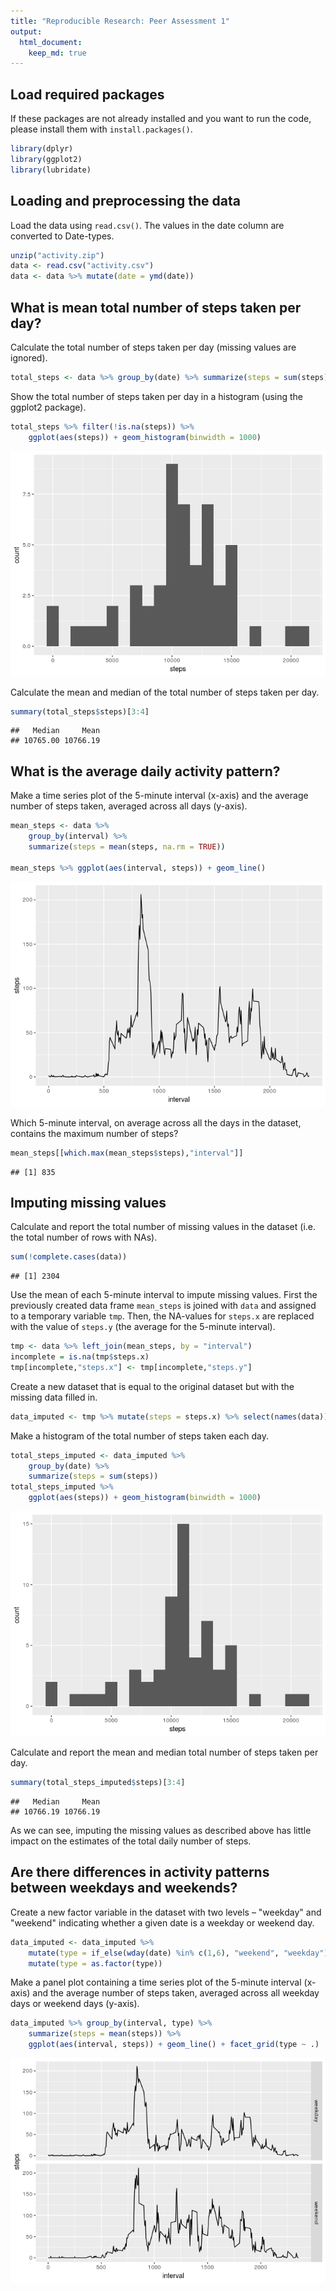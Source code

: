 ```yaml
---
title: "Reproducible Research: Peer Assessment 1"
output: 
  html_document:
    keep_md: true
---
```


## Load required packages

If these packages are not already installed and you want to run the code,
please install them with `install.packages()`.


```r
library(dplyr)
library(ggplot2)
library(lubridate)
```

## Loading and preprocessing the data

Load the data using `read.csv()`. The values in the date column are converted
to Date-types.


```r
unzip("activity.zip")
data <- read.csv("activity.csv")
data <- data %>% mutate(date = ymd(date))
```

## What is mean total number of steps taken per day?

Calculate the total number of steps taken per day (missing values are ignored).


```r
total_steps <- data %>% group_by(date) %>% summarize(steps = sum(steps))
```

Show the total number of steps taken per day in a histogram (using the ggplot2
package).


```r
total_steps %>% filter(!is.na(steps)) %>%
    ggplot(aes(steps)) + geom_histogram(binwidth = 1000)
```

![](PA1_template_files/figure-html/unnamed-chunk-4-1.png)<!-- -->

Calculate the mean and median of the total number of steps taken per day.


```r
summary(total_steps$steps)[3:4]
```

```
##   Median     Mean 
## 10765.00 10766.19
```

## What is the average daily activity pattern?

Make a time series plot of the 5-minute interval (x-axis) and the average number
of steps taken, averaged across all days (y-axis).


```r
mean_steps <- data %>%
    group_by(interval) %>%
    summarize(steps = mean(steps, na.rm = TRUE))

mean_steps %>% ggplot(aes(interval, steps)) + geom_line()
```

![](PA1_template_files/figure-html/unnamed-chunk-6-1.png)<!-- -->

Which 5-minute interval, on average across all the days in the dataset, contains
the maximum number of steps?


```r
mean_steps[[which.max(mean_steps$steps),"interval"]]
```

```
## [1] 835
```

## Imputing missing values

Calculate and report the total number of missing values in the dataset (i.e. the
total number of rows with NAs).


```r
sum(!complete.cases(data))
```

```
## [1] 2304
```

Use the mean of each 5-minute interval to impute missing values. First the
previously created data frame `mean_steps` is joined with `data` and assigned
to a temporary variable `tmp`. Then, the NA-values for `steps.x` are replaced
with the value of `steps.y` (the average for the 5-minute interval).


```r
tmp <- data %>% left_join(mean_steps, by = "interval")
incomplete = is.na(tmp$steps.x)
tmp[incomplete,"steps.x"] <- tmp[incomplete,"steps.y"]
```

Create a new dataset that is equal to the original dataset but with the missing
data filled in.


```r
data_imputed <- tmp %>% mutate(steps = steps.x) %>% select(names(data))
```

Make a histogram of the total number of steps taken each day.


```r
total_steps_imputed <- data_imputed %>%
    group_by(date) %>%
    summarize(steps = sum(steps))
total_steps_imputed %>%
    ggplot(aes(steps)) + geom_histogram(binwidth = 1000)
```

![](PA1_template_files/figure-html/unnamed-chunk-11-1.png)<!-- -->

Calculate and report the mean and median total number of steps taken per day.


```r
summary(total_steps_imputed$steps)[3:4]
```

```
##   Median     Mean 
## 10766.19 10766.19
```

As we can see, imputing the missing values as described above has little
impact on the estimates of the total daily number of steps.

## Are there differences in activity patterns between weekdays and weekends?

Create a new factor variable in the dataset with two levels – "weekday"
and "weekend" indicating whether a given date is a weekday or weekend day.


```r
data_imputed <- data_imputed %>%
    mutate(type = if_else(wday(date) %in% c(1,6), "weekend", "weekday")) %>%
    mutate(type = as.factor(type))
```

Make a panel plot containing a time series plot of the 5-minute interval
(x-axis) and the average number of steps taken, averaged across all weekday days
or weekend days (y-axis).


```r
data_imputed %>% group_by(interval, type) %>%
    summarize(steps = mean(steps)) %>%
    ggplot(aes(interval, steps)) + geom_line() + facet_grid(type ~ .)
```

![](PA1_template_files/figure-html/unnamed-chunk-14-1.png)<!-- -->
